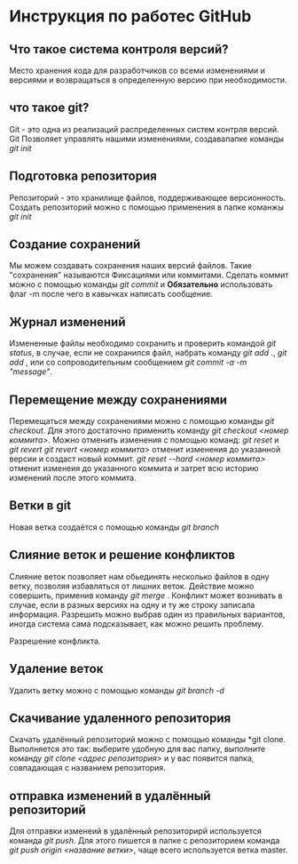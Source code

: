 # Инструкция по работес GitHub

## Что такое система контроля версий?
Место хранения кода для разработчиков со всеми изменениями и версиями и возвращаться в определенную версию при необходимости.

## что такое git?
Git - это одна из реализаций распределенных систем контрля версий. Git Позволяет управлять нашими изменениями, создавапапке команды *git init*

## Подготовка репозитория

Репозиторий - это хранилище файлов, поддерживающее версионность. Создать репозиторий можно с помощью применения в папке команжы *git init*

## Создание сохранений
Мы можем создавать сохранения наших версий файлов. Такие "сохранения" называются Фиксациями или коммитами. Cделать коммит можно с помощью команды *git commit* и **Обязательно** использовать флаг -m после чего в кавычках написать сообщение.

## Журнал изменений
Измененные файлы необходимо сохранить и проверить командой *git status*, в случае, если не сохранился файл, набрать команду *git add .*, *git add <file>*, или со сопроводительным сообщением *git commit -a -m "message"*.

## Перемещение между сохранениями
Перемещаться между сохранениями можно с помощью команды *git checkout*. Для этого достаточно применить команду *git checkout <номер коммита>*. 
Можно отменить изменения с помощью команд:
*git reset* и *git revert*
*git revert <номер коммита>* отменит изменения до указанной версии и создаст новый коммит.
*git reset --hard <номер коммита>* отменит изменеия до указанного коммита и затрет всю историю изменений после этого коммита. 

## Ветки в git
Новая ветка создаётся с помощью команды *git branch <branch-name>*

## Слияние веток и решение конфликтов
Слияние веток позволяет нам обьединять несколько файлов в одну ветку, позволяя избавляться от лишних веток. Действие можно совершить, применив команду *git merge <branch-name>*. Конфликт может вознивать в случае, если в разных версиях на одну и ту же строку записала информация. Разрешить можно выбрав один из правильных вариантов, иногда система сама подсказывает, как можно решить проблему.


Разрешение конфликта.
## Удаление веток
Удалить ветку можно с помощью команды *git branch -d*

## Скачивание удаленного репозитория
Скачать удалённый репозиторий можно с помощью команды *git clone. Выполняется это так: выберите удобную для вас папку, выполните команду *git clone <адрес репозитория>*  и у вас появится папка, совпадающая с названием репозитория.  

## отправка изменений в удалённый репозиторий
Для отправки изменеий в удалённый репозиторирй используется команда *git push*. Для этого пишется в папке с репозиторием команда *git push origin <название ветки>*, чаще всего используется ветка master.
